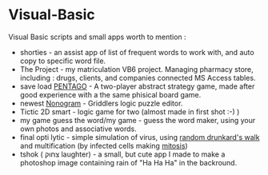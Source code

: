 # Visual-Basic
Visual Basic scripts and small apps
worth to mention :
* shorties - an assist app of list of frequent words to work with, and auto copy to specific word file.
* The Project - my matriculation VB6 project. Managing pharmacy store, including : drugs, clients, and companies connected MS Access tables.
* save load [PENTAGO](https://he.wikipedia.org/wiki/פנטגו) - A two-player abstract strategy game, made after good experience with a the same phisical board game.
* newest [Nonogram](https://he.wikipedia.org/wiki/שחור_ופתור)  -  Griddlers logic puzzle editor.
* Tictic 2D smart - logic game for two (almost made in first shot :-) )
* my game guess the word/my game -  guess the word maker, using your own photos and associative words.
* final opti lytic - simple simulation of virus, using [random drunkard's walk](https://en.wikipedia.org/wiki/Random_walk) and multification (by infected cells making [mitosis](https://en.wikipedia.org/wiki/Mitosis)) 
* tshok ( צחוק laughter) - a small, but cute app I made to make a photoshop image containing rain of "Ha Ha Ha" in the backround.
